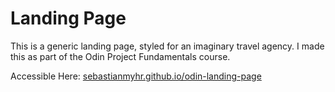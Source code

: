 # Landing Page

This is a generic landing page, styled for an imaginary travel agency. I made this as part of the Odin Project Fundamentals course.

Accessible Here: [sebastianmyhr.github.io/odin-landing-page](https://sebastianmyhr.github.io/landing-page)
